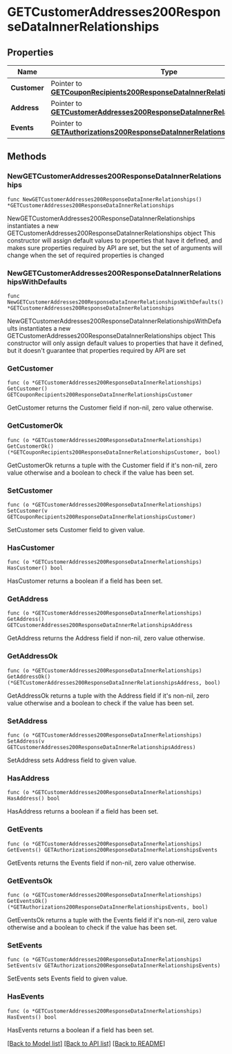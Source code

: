 # GETCustomerAddresses200ResponseDataInnerRelationships

## Properties

Name | Type | Description | Notes
------------ | ------------- | ------------- | -------------
**Customer** | Pointer to [**GETCouponRecipients200ResponseDataInnerRelationshipsCustomer**](GETCouponRecipients200ResponseDataInnerRelationshipsCustomer.md) |  | [optional] 
**Address** | Pointer to [**GETCustomerAddresses200ResponseDataInnerRelationshipsAddress**](GETCustomerAddresses200ResponseDataInnerRelationshipsAddress.md) |  | [optional] 
**Events** | Pointer to [**GETAuthorizations200ResponseDataInnerRelationshipsEvents**](GETAuthorizations200ResponseDataInnerRelationshipsEvents.md) |  | [optional] 

## Methods

### NewGETCustomerAddresses200ResponseDataInnerRelationships

`func NewGETCustomerAddresses200ResponseDataInnerRelationships() *GETCustomerAddresses200ResponseDataInnerRelationships`

NewGETCustomerAddresses200ResponseDataInnerRelationships instantiates a new GETCustomerAddresses200ResponseDataInnerRelationships object
This constructor will assign default values to properties that have it defined,
and makes sure properties required by API are set, but the set of arguments
will change when the set of required properties is changed

### NewGETCustomerAddresses200ResponseDataInnerRelationshipsWithDefaults

`func NewGETCustomerAddresses200ResponseDataInnerRelationshipsWithDefaults() *GETCustomerAddresses200ResponseDataInnerRelationships`

NewGETCustomerAddresses200ResponseDataInnerRelationshipsWithDefaults instantiates a new GETCustomerAddresses200ResponseDataInnerRelationships object
This constructor will only assign default values to properties that have it defined,
but it doesn't guarantee that properties required by API are set

### GetCustomer

`func (o *GETCustomerAddresses200ResponseDataInnerRelationships) GetCustomer() GETCouponRecipients200ResponseDataInnerRelationshipsCustomer`

GetCustomer returns the Customer field if non-nil, zero value otherwise.

### GetCustomerOk

`func (o *GETCustomerAddresses200ResponseDataInnerRelationships) GetCustomerOk() (*GETCouponRecipients200ResponseDataInnerRelationshipsCustomer, bool)`

GetCustomerOk returns a tuple with the Customer field if it's non-nil, zero value otherwise
and a boolean to check if the value has been set.

### SetCustomer

`func (o *GETCustomerAddresses200ResponseDataInnerRelationships) SetCustomer(v GETCouponRecipients200ResponseDataInnerRelationshipsCustomer)`

SetCustomer sets Customer field to given value.

### HasCustomer

`func (o *GETCustomerAddresses200ResponseDataInnerRelationships) HasCustomer() bool`

HasCustomer returns a boolean if a field has been set.

### GetAddress

`func (o *GETCustomerAddresses200ResponseDataInnerRelationships) GetAddress() GETCustomerAddresses200ResponseDataInnerRelationshipsAddress`

GetAddress returns the Address field if non-nil, zero value otherwise.

### GetAddressOk

`func (o *GETCustomerAddresses200ResponseDataInnerRelationships) GetAddressOk() (*GETCustomerAddresses200ResponseDataInnerRelationshipsAddress, bool)`

GetAddressOk returns a tuple with the Address field if it's non-nil, zero value otherwise
and a boolean to check if the value has been set.

### SetAddress

`func (o *GETCustomerAddresses200ResponseDataInnerRelationships) SetAddress(v GETCustomerAddresses200ResponseDataInnerRelationshipsAddress)`

SetAddress sets Address field to given value.

### HasAddress

`func (o *GETCustomerAddresses200ResponseDataInnerRelationships) HasAddress() bool`

HasAddress returns a boolean if a field has been set.

### GetEvents

`func (o *GETCustomerAddresses200ResponseDataInnerRelationships) GetEvents() GETAuthorizations200ResponseDataInnerRelationshipsEvents`

GetEvents returns the Events field if non-nil, zero value otherwise.

### GetEventsOk

`func (o *GETCustomerAddresses200ResponseDataInnerRelationships) GetEventsOk() (*GETAuthorizations200ResponseDataInnerRelationshipsEvents, bool)`

GetEventsOk returns a tuple with the Events field if it's non-nil, zero value otherwise
and a boolean to check if the value has been set.

### SetEvents

`func (o *GETCustomerAddresses200ResponseDataInnerRelationships) SetEvents(v GETAuthorizations200ResponseDataInnerRelationshipsEvents)`

SetEvents sets Events field to given value.

### HasEvents

`func (o *GETCustomerAddresses200ResponseDataInnerRelationships) HasEvents() bool`

HasEvents returns a boolean if a field has been set.


[[Back to Model list]](../README.md#documentation-for-models) [[Back to API list]](../README.md#documentation-for-api-endpoints) [[Back to README]](../README.md)


